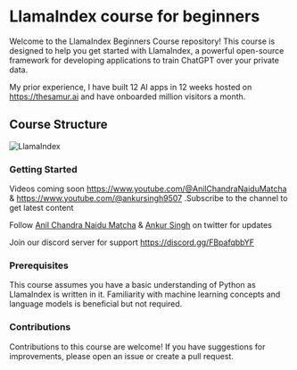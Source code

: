 # LlamaIndex course for beginners

Welcome to the LlamaIndex Beginners Course repository! This course is designed to help you get started with LlamaIndex, a powerful open-source framework for developing applications to train ChatGPT over your private data.

My prior experience, I have built 12 AI apps in 12 weeks hosted on https://thesamur.ai and have onboarded million visitors a month.

## Course Structure

![LlamaIndex](https://pbs.twimg.com/media/FxzWLvpWcAAaXJt?format=jpg&name=medium)

### Getting Started

Videos coming soon https://www.youtube.com/@AnilChandraNaiduMatcha & https://www.youtube.com/@ankursingh9507
.Subscribe to the channel to get latest content

Follow [Anil Chandra Naidu Matcha](https://twitter.com/matchaman11) & [Ankur Singh](https://twitter.com/ankur_maker) on twitter for updates

Join our discord server for support https://discord.gg/FBpafqbbYF

### Prerequisites

This course assumes you have a basic understanding of Python as LlamaIndex is written in it. Familiarity with machine learning concepts and language models is beneficial but not required.

### Contributions

Contributions to this course are welcome! If you have suggestions for improvements, please open an issue or create a pull request.
